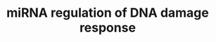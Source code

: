 ---
annotations:
- id: PW:0000808
  parent: regulatory pathway
  type: Pathway Ontology
  value: microRNA pathway
- id: PW:0000099
  parent: regulatory pathway
  type: Pathway Ontology
  value: DNA repair pathway
authors:
- J.krumeich
- Stan.gaj
- Mkutmon
- Andra
- MaintBot
- MartijnVanIersel
- Khanspers
- Egonw
- AlexanderPico
- Zari
- Ryanmiller
- Susan
- Finterly
- Eweitz
description: This is the first of two pathways which deals with the DNA damage response.
  It comprises two central gene products (ATM and ATR) influenced by different sources
  of DNA damage (in blue). The two central genes can both be divides into their most
  important genes. For the ATM pathway these are TP53 and CHEK2, while CHEK1 is most
  important for the ATR pathway. The goal of this first pathway is to provide an overview
  of the most important gene products, processes and changes in cell condition elicited
  by the DNA damage response while keeping it clear and understandable. Also some
  microRNAs are implemented to visualize the possible effects they can induce. By
  doing so a better understanding of the role microRNA play in the DNA damage response
  might arise.  All processes take place in the cytoplasm, except when mentioned differently.  Proteins
  on this pathway have targeted assays available via the [https://assays.cancer.gov/available_assays?wp_id=WP1530
  CPTAC Assay Portal].
last-edited: 2021-05-24
organisms:
- Homo sapiens
redirect_from:
- /index.php/Pathway:WP1530
- /instance/WP1530
revision: null
schema-jsonld:
- '@context': https://schema.org/
  '@id': https://wikipathways.github.io/pathways/WP1530.html
  '@type': Dataset
  creator:
    '@type': Organization
    name: WikiPathways
  description: This is the first of two pathways which deals with the DNA damage response.
    It comprises two central gene products (ATM and ATR) influenced by different sources
    of DNA damage (in blue). The two central genes can both be divides into their
    most important genes. For the ATM pathway these are TP53 and CHEK2, while CHEK1
    is most important for the ATR pathway. The goal of this first pathway is to provide
    an overview of the most important gene products, processes and changes in cell
    condition elicited by the DNA damage response while keeping it clear and understandable.
    Also some microRNAs are implemented to visualize the possible effects they can
    induce. By doing so a better understanding of the role microRNA play in the DNA
    damage response might arise.  All processes take place in the cytoplasm, except
    when mentioned differently.  Proteins on this pathway have targeted assays available
    via the [https://assays.cancer.gov/available_assays?wp_id=WP1530 CPTAC Assay Portal].
  keywords:
  - 7-hydroxystaurosporine
  - ABL1
  - APAF1
  - ATM
  - ATR
  - ATRIP
  - Alkylating agents
  - Apoptosis
  - BAX
  - BBC3
  - BID
  - BRCA1
  - CASP3
  - CASP8
  - CASP9
  - CCNB1
  - CCNB2
  - CCNB3
  - CCND1
  - CCND2
  - CCND3
  - CCNE1
  - CCNE2
  - CCNG1
  - CDC25A
  - CDC25C
  - CDK1
  - CDK2
  - CDK4
  - CDK5
  - CDK6
  - CDKN1A
  - CDKN1B
  - CHEK1
  - CHEK2
  - CREB1
  - CYCS
  - Caffeine
  - Cell Cycle
  - DDB2
  - E2F1
  - Estradiol
  - FANCD2
  - FAS
  - GADD45A
  - GADD45B
  - GADD45G
  - H2AFX
  - HUS1
  - MDM2
  - MIR145
  - MIR15A
  - MIR15a/16-1
  - MIR17
  - MIR17/92a-1
  - MIR195
  - MIR195/497
  - MIR20A
  - MIR223
  - MIR29A
  - MIR29B1
  - MIR29b-1/29a
  - MIR29c
  - MIR330
  - MIR424
  - MRE11
  - NBN
  - PIDD
  - PMAIP1
  - PML
  - PRKDC
  - RAD1
  - RAD17
  - RAD50
  - RAD51
  - RAD52
  - RAD9A
  - RB1
  - RFC
  - RPA2
  - RRM2B
  - SESN1
  - SFN
  - SMC1A
  - Senescence
  - TLK1
  - TLK2
  - TNFRSF10B
  - TP53
  - TP53AIP1
  - c-Myc
  - hsa-let-7a-1/7d
  - hsa-miR-106b/25
  - hsa-miR-449c/449a
  - hsa-mir-106b
  - hsa-mir-122
  - hsa-mir-143/145
  - hsa-mir-15b/16-2
  - hsa-mir-16
  - hsa-mir-181a
  - hsa-mir-203
  - hsa-mir-21
  - hsa-mir-210
  - hsa-mir-221
  - hsa-mir-222
  - hsa-mir-24-1
  - hsa-mir-34b
  - hsa-mir-34b/34c
  - hsa-mir-373
  - hsa-mir-421
  - hsa-mir-449a
  - hsa-mir-449b
  - miR-143/145 polycistron
  license: CC0
  name: miRNA regulation of DNA damage response
seo: CreativeWork
title: miRNA regulation of DNA damage response
wpid: WP1530
---